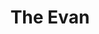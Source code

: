 ---
pid: LS130
title: The Evan
location_transcription: Fishtown
zipcode: '19125'
outside_phl: 
neighborhood: Fishtown,Kensington
age: '3'
age_range: "<6"
instagram: 
image_file_name: LS_130.jpg
proposal_transcription: 
topic: Unknown
topic_summary: '0'
type: Other No Form
keywords_other: 
credit: Adam
image_labels: 
twitter: 
facebook: 
permalink: "/monuments/ls130/"
layout: item-page
---
